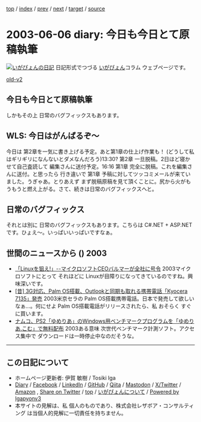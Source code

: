 [top](../index.html) 
 / [index](index.html) 
 / [prev](ig030605.html) 
 / [next](ig030608.html) 
 / [target](https://www.igapyon.jp/igapyon/diary/2003/ig030606.html) 
 / [source](https://github.com/igapyon/diary/blob/master/2003/ig030606.src.md) 

2003-06-06 diary: 今日も今日とて原稿執筆
=====================================================================================================
[![いがぴょんの日記](https://www.igapyon.jp/igapyon/diary/images/iga202308_64.jpg "いがぴょん")](https://www.igapyon.jp/igapyon/diary/memo/memoigapyon.html) 日記形式でつづる [いがぴょん](https://www.igapyon.jp/igapyon/diary/memo/memoigapyon.html)コラム ウェブページです。

[old-v2](ig030606-orig.html)

## 今日も今日とて原稿執筆

しかもその上 日常のバグフィックスもあります。


## WLS: 今日はがんばるぞ～

今日は 第2章を一気に書き上げる予定。あと第1章の仕上げ作業も！ (どうして私はギリギリになんないとダメなんだろう)13:30? 第2章 一旦脱稿。2日ほど寝かせて自己査読して 編集さんに送付予定。16:16 第1章 完全に脱稿。これを編集さんに送付。と思ったら 行き違いで 第1章 予稿に対してツッコミメールが来ていました。うぎゃあ。とりあえず まず脱稿原稿を見て頂くことに。尻から火がもうもうと燃え上がる。さて、続きは日常のバグフィックスへと。

## 日常のバグフィックス

それとは別に 日常のバグフィックスもあります。こちらは C#.NET + ASP.NETです。ひょえ～。いっぱいいっぱいですなぁ。

## 世間のニュースから () 2003

* [「Linuxを狙え!」--マイクロソフトCEOバルマーが全社に号令](http://japan.cnet.com/news/ent/story/0,2000047623,20055001,00.htm)  2003マイクロソフトにとって それほどに Linuxが目障りになってきているのですね。興味深いです。
* [[昔] 3G対応、Palm OS搭載、Outlookと同期も取れる携帯電話「Kyocera 7135」発売](http://pcweb.mycom.co.jp/news/2002/12/20/13.html)  2003米京セラの Palm OS搭載携帯電話。日本で発売して欲しいなぁ…。何にせよ Palm OS搭載電話がリリースされたら、私 おそらく すぐに買います。
* [ナムコ、PS2「ゆめりあ」のWindows用ベンチマークプログラムを「ゆめりあ.こむ」で無料配布](http://www.watch.impress.co.jp/game/docs/20030530/yumeb.htm)  2003ある意味 次世代ベンチマーク計測ソフト。アクセス集中で ダウンロードは一時停止中なのだそうな。


----------------------------------------------------------------------------------------------------

## この日記について

* ホームページ更新者: 伊賀 敏樹 / Tosiki Iga
* [Diary](https://www.igapyon.jp/igapyon/diary/) / [Facebook](https://www.facebook.com/igapyon) / [LinkedIn](https://www.linkedin.com/in/toshikiiga) / [GitHub](https://github.com/igapyon) / [Qiita](https://qiita.com/igapyon) / [Mastodon](https://social.vivaldi.net/@igapyon) / [X/Twitter](https://twitter.com/ToshikiIga) / [Amazon](https://www.amazon.co.jp/%E4%BC%8A%E8%B3%80-%E6%95%8F%E6%A8%B9/e/B004LTQWCQ) ,
[Share on Twitter](https://twitter.com/intent/tweet?hashtags=igapyon%2Cdiary%2C%E3%81%84%E3%81%8C%E3%81%B4%E3%82%87%E3%82%93&text=%E4%BB%8A%E6%97%A5%E3%82%82%E4%BB%8A%E6%97%A5%E3%81%A8%E3%81%A6%E5%8E%9F%E7%A8%BF%E5%9F%B7%E7%AD%86&url=https%3A%2F%2Fwww.igapyon.jp%2Figapyon%2Fdiary%2F2003%2Fig030606.html) / [top](../index.html) / [いがぴょんについて](https://www.igapyon.jp/igapyon/diary/memo/memoigapyon.html) / [Powered by Igapyonv3](https://github.com/igapyon/igapyonv3)
* 本サイトの見解は、私 個人のものであり、株式会社レザボア・コンサルティング は当個人的見解に一切責任を持ちません。 
